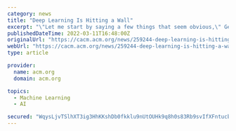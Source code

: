 ```yaml
---
category: news
title: "Deep Learning Is Hitting a Wall"
excerpt: "\"Let me start by saying a few things that seem obvious,\" Geoffrey Hinton, \"Godfather\" of deep learning, and one of the most celebrated scientists of our time, told a leading AI conference in Toronto in 2016."
publishedDateTime: 2022-03-11T16:48:00Z
originalUrl: "https://cacm.acm.org/news/259244-deep-learning-is-hitting-a-wall"
webUrl: "https://cacm.acm.org/news/259244-deep-learning-is-hitting-a-wall"
type: article

provider:
  name: acm.org
  domain: acm.org

topics:
  - Machine Learning
  - AI

secured: "WqysLjvTSlhXT3ig3HhKKshDb0fkklu9nUtOUHk9q8h0s83Rb9svIfXFntucbuKWSyr3Raq/m/BwASsMxEmV3SbtaAo7Bn/T+/C5aaO7VzuLQom6EDurSctq7S2KdquTEAQLP3KS7dvbczY3c/bpimw71DgqobgCQvy/S9NrwSduqbHznpLTazukUbrWyRMirHT2IfCKmx6hpbt24/gc8YfIqP6dJGNqgjiukgVvNigOmhS+p2xodEpBnQw6rLuUNhs+HSibaSccZVYG9/JeOmG+vxteoCxZOdjF9gBR6eMcJfxmiEMnltWZooWTcBqAg7cKHZ+hxXiT/Lvis0iolrB21c21p3n09dtVMLi9Yww=;kxRgAPG2BJjmlf5RttMw3A=="
---
```


